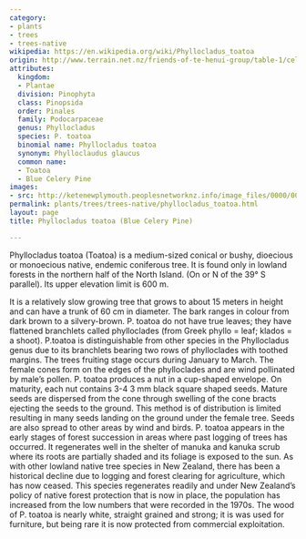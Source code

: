```yaml
---
category:
- plants
- trees
- trees-native
wikipedia: https://en.wikipedia.org/wiki/Phyllocladus_toatoa
origin: http://www.terrain.net.nz/friends-of-te-henui-group/table-1/celery-pine.html
attributes:
  kingdom:
  - Plantae
  division: Pinophyta
  class: Pinopsida
  order: Pinales
  family: Podocarpaceae
  genus: Phyllocladus
  species: P. toatoa
  binomial name: Phyllocladus toatoa
  synonym: Phylloclaudus glaucus
  common name:
  - Toatoa
  - Blue Celery Pine
images:
- src: http://ketenewplymouth.peoplesnetworknz.info/image_files/0000/0010/8533/Toatoa_1024.jpg
permalink: plants/trees/trees-native/phyllocladus_toatoa.html
layout: page
title: Phyllocladus toatoa (Blue Celery Pine)

---
```

Phyllocladus toatoa (Toatoa) is a medium-sized conical or bushy, dioecious or monoecious native, endemic coniferous tree. It is found only in lowland forests in the northern half of the North Island. (On or N of the 39° S parallel). Its upper elevation limit is 600 m.

It is a relatively slow growing tree that grows to about 15 meters in height and can have a trunk of 60 cm in diameter. The bark ranges in colour from dark brown to a silvery-brown.
P. toatoa do not have true leaves; they have flattened branchlets called phylloclades (from Greek phyllo = leaf; klados = a shoot). P.toatoa is distinguishable from other species in the Phyllocladus genus due to its branchlets bearing two rows of phylloclades with toothed margins.
The trees fruiting stage occurs during January to March. The female cones form on the edges of the phylloclades and are wind pollinated by male’s pollen. 
P. toatoa produces a nut in a cup-shaped envelope. On maturity, each nut contains 3-4 3 mm black square shaped seeds. Mature seeds are dispersed from the cone through swelling of the cone bracts ejecting the seeds to the ground. This method is of distribution is limited resulting in many seeds landing on the ground under the female tree. Seeds are also spread to other areas by wind and birds.
P. toatoa appears in the early stages of forest succession in areas where past logging of trees has occurred. It regenerates well in the shelter of manuka and kanuka scrub where its roots are partially shaded and its foliage is exposed to the sun.
As with other lowland native tree species in New Zealand, there has been a historical decline due to logging and forest clearing for agriculture, which has now ceased. This species regenerates readily and under New Zealand’s policy of native forest protection that is now in place, the population has increased from the low numbers that were recorded in the 1970s.
The wood of P. toatoa is nearly white, straight grained and strong; it is was used for furniture, but being rare it is now protected from commercial exploitation.
